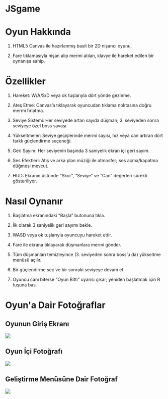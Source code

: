 # JSgame
# Oyun Hakkında

1) HTML5 Canvas ile hazırlanmış basit bir 2D nişancı oyunu.

2) Fare tıklamasıyla nişan alıp mermi atılan, klavye ile hareket edilen bir oynanışa sahip.

# Özellikler

1) Hareket: W/A/S/D veya ok tuşlarıyla dört yönde gezinme.

2) Ateş Etme: Canvas’a tıklayarak oyuncudan tıklama noktasına doğru mermi fırlatma.

3) Seviye Sistemi: Her seviyede artan sayıda düşman; 3. seviyeden sonra seviyeye özel boss savaşı.

4) Yükseltmeler: Seviye geçişlerinde mermi sayısı, hız veya can artıran dört farklı güçlendirme seçeneği.

5) Geri Sayım: Her seviyenin başında 3 saniyelik ekran içi geri sayım.

6) Ses Efektleri: Atış ve arka plan müziği ile atmosfer; ses açma/kapatma düğmesi mevcut.

7) HUD: Ekranın üstünde “Skor”, “Seviye” ve “Can” değerleri sürekli gösteriliyor.

# Nasıl Oynanır

1) Başlatma ekranındaki “Başla” butonuna tıkla.

2) İlk olarak 3 saniyelik geri sayımı bekle.

3) WASD veya ok tuşlarıyla oyuncuyu hareket ettir.

4) Fare ile ekrana tıklayarak düşmanlara mermi gönder.

5) Tüm düşmanları temizleyince (3. seviyeden sonra boss’u da) yükseltme menüsü açılır.

6) Bir güçlendirme seç ve bir sonraki seviyeye devam et.

7) Oyuncu canı biterse “Oyun Bitti” uyarısı çıkar; yeniden başlatmak için R tuşuna bas.



<h1>Oyun'a Dair Fotoğraflar </h1> 

<h2>Oyunun Giriş Ekranı</h2>
<img src="src/resimler/ekranresmi1.png">


<h2>Oyun İçi Fotoğrafı</h2>
<img src="src/resimler/ekranresmi2.png">

<h2>Geliştirme Menüsüne Dair Fotoğraf</h2>
<img src="src/resimler/ekranresmi3.png">





